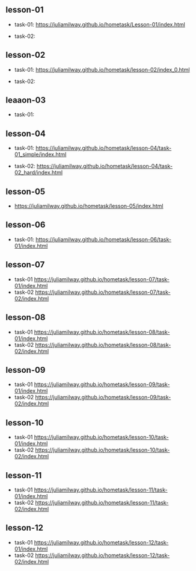 ## lesson-01
* task-01: 
 https://juliamilway.github.io/hometask/Lesson-01/index.html

* task-02:
 

## lesson-02
* task-01:
 https://juliamilway.github.io/hometask/lesson-02/index_0.html

* task-02:


## leaaon-03
* task-01:


## lesson-04
* task-01:
https://juliamilway.github.io/hometask/lesson-04/task-01_simple/index.html

* task-02:
https://juliamilway.github.io/hometask/lesson-04/task-02_hard/index.html

## lesson-05
* https://juliamilway.github.io/hometask/lesson-05/index.html

## lesson-06
* task-01:
https://juliamilway.github.io/hometask/lesson-06/task-01/index.html

## lesson-07
* task-01
https://juliamilway.github.io/hometask/lesson-07/task-01/index.html
* task-02
https://juliamilway.github.io/hometask/lesson-07/task-02/index.html

## lesson-08
* task-01
https://juliamilway.github.io/hometask/lesson-08/task-01/index.html
* task-02
https://juliamilway.github.io/hometask/lesson-08/task-02/index.html

## lesson-09
* task-01 
https://juliamilway.github.io/hometask/lesson-09/task-01/index.html
* task-02
https://juliamilway.github.io/hometask/lesson-09/task-02/index.html

## lesson-10
* task-01
https://juliamilway.github.io/hometask/lesson-10/task-01/index.html
* task-02
https://juliamilway.github.io/hometask/lesson-10/task-02/index.html

## lesson-11
* task-01
https://juliamilway.github.io/hometask/lesson-11/task-01/index.html
* task-02
https://juliamilway.github.io/hometask/lesson-11/task-02/index.html

## lesson-12
* task-01
https://juliamilway.github.io/hometask/lesson-12/task-01/index.html
* task-02 
https://juliamilway.github.io/hometask/lesson-12/task-02/index.html

